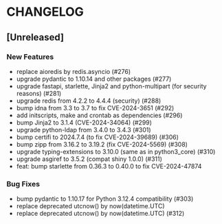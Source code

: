 # CHANGELOG

## [Unreleased]

### New Features

- replace aioredis by redis.asyncio (#276)
- upgrade pydantic to 1.10.14 and other packages (#277)
- upgrade fastapi, starlette, Jinja2 and python-multipart (for security reasons) (#281)
- upgrade redis from 4.2.2 to 4.4.4 (security) (#288)
- bump idna from 3.3 to 3.7 to fix CVE-2024-3651 (#292)
- add initscripts, make and crontab as dependencies (#296)
- bump Jinja2 to 3.1.4 (CVE-2024-34064) (#299)
- upgrade python-ldap from 3.4.0 to 3.4.3 (#301)
- bump certifi to 2024.7.4 (to fix CVE-2024-39689) (#306)
- bump zipp from 3.16.2 to 3.19.2 (fix CVE-2024-5569) (#308)
- upgrade typing-extensions to 3.10.0 (same as in python3_core) (#310)
- upgrade asgiref to 3.5.2 (compat shiny 1.0.0) (#311)
- feat: bump starlette from 0.36.3 to 0.40.0 to fix CVE-2024-47874

### Bug Fixes

- bump pydantic to 1.10.17 for Python 3.12.4 compatibility (#303)
- replace deprecated utcnow() by now(datetime.UTC)
- replace deprecated utcnow() by now(datetime.UTC) (#312)


